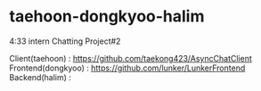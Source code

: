 # taehoon-dongkyoo-halim
4:33 intern Chatting Project#2  

Client(taehoon) :  https://github.com/taekong423/AsyncChatClient
Frontend(dongkyoo) : https://github.com/lunker/LunkerFrontend   
Backend(halim) : 
